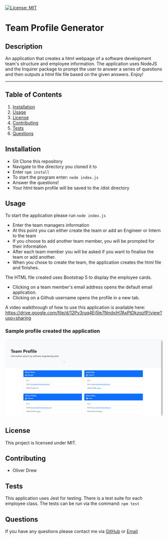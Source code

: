 [![License: MIT](https://img.shields.io/badge/License-MIT-yellow.svg)](https://opensource.org/licenses/MIT)

# Team Profile Generator

## Description

An application that creates a html webpage of a software development team's structure and employee information. The application uses NodeJS and the Inquirer package to prompt the user to answer a series of questions and then outputs a html file file based on the given answers. Enjoy!

---

## Table of Contents

1. [Installation](#installation)
2. [Usage](#usage)
3. [License](#license)
4. [Contributing](#contributing)
5. [Tests](#tests)
6. [Questions](#questions)

## Installation

- Git Clone this repository
- Navigate to the directory you cloned it to
- Enter `npm install`
- To start the program enter: `node index.js`
- Answer the questions!
- Your html team profile will be saved to the /dist directory

## Usage

To start the application please run `node index.js`

- Enter the team managers information
- At this point you can either create the team or add an Engineer or Intern to the team
- If you choose to add another team member, you will be prompted for their information
- After each team member you will be asked if you want to finalise the team or add another.
- When you chose to create the team, the application creates the html file and finishes.

The HTML file created uses Bootstrap 5 to display the employee cards.

- Clicking on a team member's email address opens the default email application.
- Clicking on a Github username opens the profile in a new tab.

A video walkthrough of how to use this application is available here: https://drive.google.com/file/d/12Pv3ruq4Ej5le7NndxiH7AxPtDkzgzfP/view?usp=sharing

### Sample profile created the application

![Sample webpage created by the application](dist/images/exampleProfile.png)

## License

This project is licensed under MIT.

## Contributing

- Oliver Drew

## Tests

This application uses Jest for testing. There is a test suite for each employee class.
The tests can be run via the command: `npm test`

## Questions

If you have any questions please contact me via [GitHub](https://github.com/oli-drew) or [Email](mailto:oli-webdev@protonmail.com)
